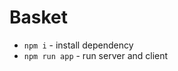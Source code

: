 # Basket

- <code>npm i</code> - install dependency 
- <code>npm run app</code> - run server and client
